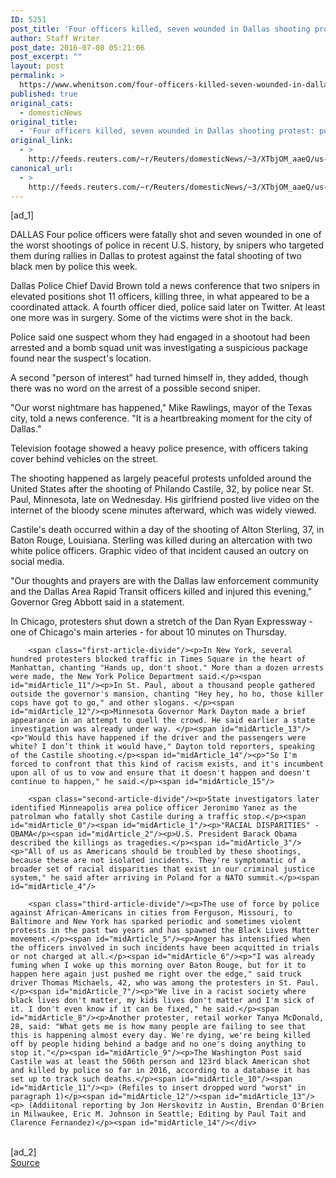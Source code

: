 ```yaml
---
ID: 5251
post_title: 'Four officers killed, seven wounded in Dallas shooting protest: police'
author: Staff Writer
post_date: 2016-07-08 05:21:06
post_excerpt: ""
layout: post
permalink: >
  https://www.whenitson.com/four-officers-killed-seven-wounded-in-dallas-shooting-protest-police/
published: true
original_cats:
  - domesticNews
original_title:
  - 'Four officers killed, seven wounded in Dallas shooting protest: police'
original_link:
  - >
    http://feeds.reuters.com/~r/Reuters/domesticNews/~3/XTbjOM_aaeQ/us-usa-police-idUSKCN0ZN0MF
canonical_url:
  - >
    http://feeds.reuters.com/~r/Reuters/domesticNews/~3/XTbjOM_aaeQ/us-usa-police-idUSKCN0ZN0MF
---
```

 [ad_1]
<br><div id="articleText">
<span id="midArticle_start"/>

<span id="midArticle_0"/><span class="focusParagraph" readability="5"><p><span class="articleLocation">DALLAS</span> Four police officers were fatally shot and seven wounded in one of the worst shootings of police in recent U.S. history, by snipers who targeted them during rallies in Dallas to protest against the fatal shooting of two black men by police this week. </p></span><span id="midArticle_1"/><p>Dallas Police Chief David Brown told a news conference that two snipers in elevated positions shot 11 officers, killing three, in what appeared to be a coordinated attack. A fourth officer died, police said later on Twitter. At least one more was in surgery. Some of the victims were shot in the back.</p><span id="midArticle_2"/><p>Police said one suspect whom they had engaged in a shootout had been arrested and a bomb squad unit was investigating a suspicious package found near the suspect's location.</p><span id="midArticle_3"/><p>A second "person of interest" had turned himself in, they added, though there was no word on the arrest of a possible second sniper.</p><span id="midArticle_4"/><p>"Our worst nightmare has happened," Mike Rawlings, mayor of the Texas city, told a news conference. "It is a heartbreaking moment for the city of Dallas." </p><span id="midArticle_5"/><p>Television footage showed a heavy police presence, with officers taking cover behind vehicles on the street.</p><span id="midArticle_6"/><p>The shooting happened as largely peaceful protests unfolded around the United States after the shooting of Philando Castile, 32, by police near St. Paul, Minnesota, late on Wednesday. His girlfriend posted live video on the internet of the bloody scene minutes afterward, which was widely viewed.</p><span id="midArticle_7"/><p>Castile's death occurred within a day of the shooting of Alton Sterling, 37, in Baton Rouge, Louisiana. Sterling was killed during an altercation with two white police officers. Graphic video of that incident caused an outcry on social media.</p><span id="midArticle_8"/><p>"Our thoughts and prayers are with the Dallas law enforcement community and the Dallas Area Rapid Transit officers killed and injured this evening," Governor Greg Abbott said in a statement. </p><span id="midArticle_9"/><p>In Chicago, protesters shut down a stretch of the Dan Ryan Expressway - one of Chicago's main arteries - for about 10 minutes on Thursday.</p><span id="midArticle_10"/>
        
        <span class="first-article-divide"/><p>In New York, several hundred protesters blocked traffic in Times Square in the heart of Manhattan, chanting "Hands up, don't shoot." More than a dozen arrests were made, the New York Police Department said.</p><span id="midArticle_11"/><p>In St. Paul, about a thousand people gathered outside the governor's mansion, chanting "Hey hey, ho ho, those killer cops have got to go," and other slogans. </p><span id="midArticle_12"/><p>Minnesota Governor Mark Dayton made a brief appearance in an attempt to quell the crowd. He said earlier a state investigation was already under way. </p><span id="midArticle_13"/><p>"Would this have happened if the driver and the passengers were white? I don’t think it would have," Dayton told reporters, speaking of the Castile shooting.</p><span id="midArticle_14"/><p>"So I'm forced to confront that this kind of racism exists, and it's incumbent upon all of us to vow and ensure that it doesn't happen and doesn't continue to happen," he said.</p><span id="midArticle_15"/>
        
        <span class="second-article-divide"/><p>State investigators later identified Minneapolis area police officer Jeronimo Yanez as the patrolman who fatally shot Castile during a traffic stop.</p><span id="midArticle_0"/><span id="midArticle_1"/><p>"RACIAL DISPARITIES" - OBAMA</p><span id="midArticle_2"/><p>U.S. President Barack Obama described the killings as tragedies.</p><span id="midArticle_3"/><p>"All of us as Americans should be troubled by these shootings, because these are not isolated incidents. They're symptomatic of a broader set of racial disparities that exist in our criminal justice system," he said after arriving in Poland for a NATO summit.</p><span id="midArticle_4"/>
        
        <span class="third-article-divide"/><p>The use of force by police against African-Americans in cities from Ferguson, Missouri, to Baltimore and New York has sparked periodic and sometimes violent protests in the past two years and has spawned the Black Lives Matter movement.</p><span id="midArticle_5"/><p>Anger has intensified when the officers involved in such incidents have been acquitted in trials or not charged at all.</p><span id="midArticle_6"/><p>"I was already fuming when I woke up this morning over Baton Rouge, but for it to happen here again just pushed me right over the edge," said truck driver Thomas Michaels, 42, who was among the protesters in St. Paul.</p><span id="midArticle_7"/><p>"We live in a racist society where black lives don't matter, my kids lives don't matter and I'm sick of it. I don't even know if it can be fixed," he said.</p><span id="midArticle_8"/><p>Another protester, retail worker Tanya McDonald, 28, said: "What gets me is how many people are failing to see that this is happening almost every day. We're dying, we're being killed off by people hiding behind a badge and no one's doing anything to stop it."</p><span id="midArticle_9"/><p>The Washington Post said Castile was at least the 506th person and 123rd black American shot and killed by police so far in 2016, according to a database it has set up to track such deaths.</p><span id="midArticle_10"/><span id="midArticle_11"/><p> (Refiles to insert dropped word "worst" in paragraph 1)</p><span id="midArticle_12"/><span id="midArticle_13"/><p> (Addiitonal reporting by Jon Herskovitz in Austin, Brendan O'Brien in Milwaukee, Eric M. Johnson in Seattle; Editing by Paul Tait and Clarence Fernandez)</p><span id="midArticle_14"/></div>
<br>[ad_2]
<br><a href="http://feeds.reuters.com/~r/Reuters/domesticNews/~3/XTbjOM_aaeQ/us-usa-police-idUSKCN0ZN0MF">Source </a>